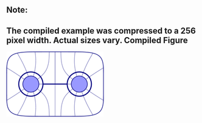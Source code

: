 Note:
-----

The compiled example was compressed to a 256
pixel width. Actual sizes vary.
Compiled Figure
---------------
![Example](Homotopy_Two_Circles_and_String.png)

